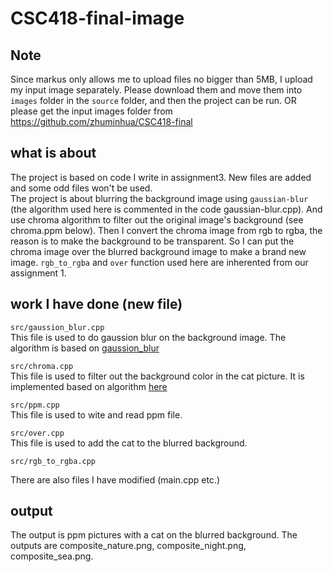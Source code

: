# CSC418-final-image
## Note
Since markus only allows me to upload files no bigger than 5MB, I upload my input image separately. Please download them and move them into `images` folder in the `source` folder, and then the project can be run. OR please get the input images folder from https://github.com/zhuminhua/CSC418-final <br>

## what is about
The project is based on code I write in assignment3. New files are added and some odd files won't be used.<br>
The project is about blurring the background image using `gaussian-blur` (the algorithm used here is commented in the code gaussian-blur.cpp). And use chroma algorithm 
to filter out the original image's background (see chroma.ppm below). Then I convert the chroma image from rgb to rgba, the reason is to make the background to be transparent.
So I can put the chroma image over the blurred background image to make a brand new image. `rgb_to_rgba` and `over` function used here are inherented from our assignment 1.<br>

## work I have done (new file)
`src/gaussion_blur.cpp`<br>
This file is used to do gaussion blur on the background image. The algorithm is based on [gaussion_blur](http://blog.ivank.net/fastest-gaussian-blur.html)

`src/chroma.cpp` <br>
This file is used to filter out the background color in the cat picture. It is implemented based on algorithm [here](http://gc-films.com/chromakey.html)

`src/ppm.cpp` <br>
This file is used to wite and read ppm file.

`src/over.cpp` <br>
This file is used to add the cat to the blurred background.

`src/rgb_to_rgba.cpp`<br>

There are also files I have modified (main.cpp etc.)

## output
The output is ppm pictures with a cat on the blurred background.
The outputs are composite_nature.png, composite_night.png, composite_sea.png.
